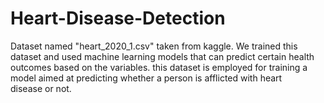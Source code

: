 # Heart-Disease-Detection
Dataset named "heart_2020_1.csv" taken from kaggle. We trained this dataset and used machine learning models that can predict certain health outcomes based on the variables. this dataset is employed for training a model aimed at predicting whether a person is afflicted with heart disease or not.
